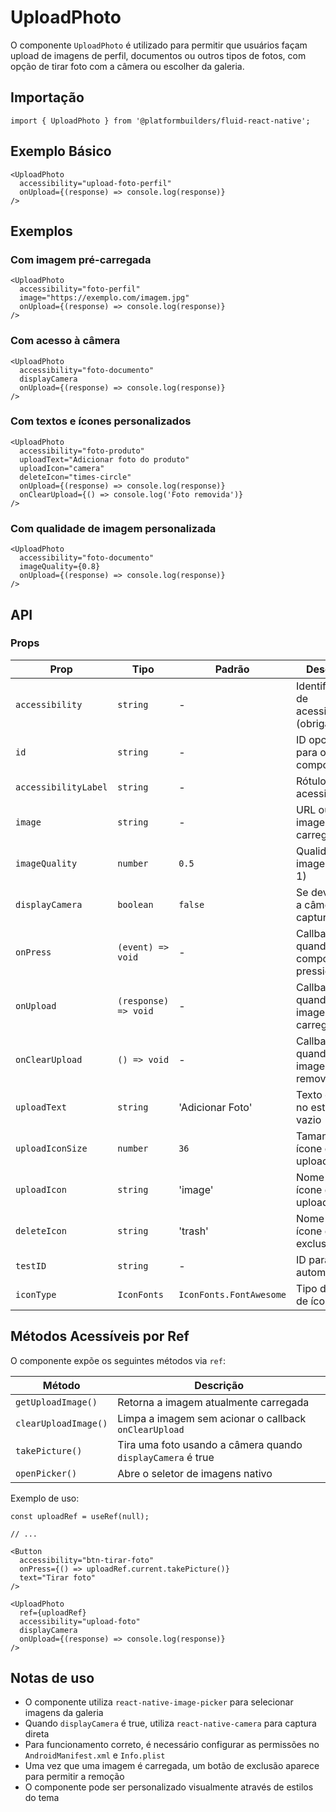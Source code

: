 # UploadPhoto

O componente `UploadPhoto` é utilizado para permitir que usuários façam upload de imagens de perfil, documentos ou outros tipos de fotos, com opção de tirar foto com a câmera ou escolher da galeria.

## Importação

```tsx
import { UploadPhoto } from '@platformbuilders/fluid-react-native';
```

## Exemplo Básico

```tsx
<UploadPhoto
  accessibility="upload-foto-perfil"
  onUpload={(response) => console.log(response)}
/>
```

## Exemplos

### Com imagem pré-carregada

```tsx
<UploadPhoto
  accessibility="foto-perfil"
  image="https://exemplo.com/imagem.jpg"
  onUpload={(response) => console.log(response)}
/>
```

### Com acesso à câmera

```tsx
<UploadPhoto
  accessibility="foto-documento"
  displayCamera
  onUpload={(response) => console.log(response)}
/>
```

### Com textos e ícones personalizados

```tsx
<UploadPhoto
  accessibility="foto-produto"
  uploadText="Adicionar foto do produto"
  uploadIcon="camera"
  deleteIcon="times-circle"
  onUpload={(response) => console.log(response)}
  onClearUpload={() => console.log('Foto removida')}
/>
```

### Com qualidade de imagem personalizada

```tsx
<UploadPhoto
  accessibility="foto-documento"
  imageQuality={0.8}
  onUpload={(response) => console.log(response)}
/>
```

## API

### Props

| Prop | Tipo | Padrão | Descrição |
|------|------|--------|-----------|
| `accessibility` | `string` | - | Identificador de acessibilidade (obrigatório) |
| `id` | `string` | - | ID opcional para o componente |
| `accessibilityLabel` | `string` | - | Rótulo de acessibilidade |
| `image` | `string` | - | URL ou URI da imagem pré-carregada |
| `imageQuality` | `number` | `0.5` | Qualidade da imagem (0 a 1) |
| `displayCamera` | `boolean` | `false` | Se deve exibir a câmera para captura |
| `onPress` | `(event) => void` | - | Callback para quando o componente é pressionado |
| `onUpload` | `(response) => void` | - | Callback para quando uma imagem é carregada |
| `onClearUpload` | `() => void` | - | Callback para quando a imagem é removida |
| `uploadText` | `string` | 'Adicionar Foto' | Texto exibido no estado vazio |
| `uploadIconSize` | `number` | `36` | Tamanho do ícone de upload |
| `uploadIcon` | `string` | 'image' | Nome do ícone de upload |
| `deleteIcon` | `string` | 'trash' | Nome do ícone de exclusão |
| `testID` | `string` | - | ID para testes automatizados |
| `iconType` | `IconFonts` | `IconFonts.FontAwesome` | Tipo de fonte de ícones |

## Métodos Acessíveis por Ref

O componente expõe os seguintes métodos via `ref`:

| Método | Descrição |
|--------|-----------|
| `getUploadImage()` | Retorna a imagem atualmente carregada |
| `clearUploadImage()` | Limpa a imagem sem acionar o callback `onClearUpload` |
| `takePicture()` | Tira uma foto usando a câmera quando `displayCamera` é true |
| `openPicker()` | Abre o seletor de imagens nativo |

Exemplo de uso:

```tsx
const uploadRef = useRef(null);

// ...

<Button 
  accessibility="btn-tirar-foto"
  onPress={() => uploadRef.current.takePicture()}
  text="Tirar foto"
/>

<UploadPhoto
  ref={uploadRef}
  accessibility="upload-foto"
  displayCamera
  onUpload={(response) => console.log(response)}
/>
```

## Notas de uso

- O componente utiliza `react-native-image-picker` para selecionar imagens da galeria
- Quando `displayCamera` é true, utiliza `react-native-camera` para captura direta
- Para funcionamento correto, é necessário configurar as permissões no `AndroidManifest.xml` e `Info.plist`
- Uma vez que uma imagem é carregada, um botão de exclusão aparece para permitir a remoção
- O componente pode ser personalizado visualmente através de estilos do tema 